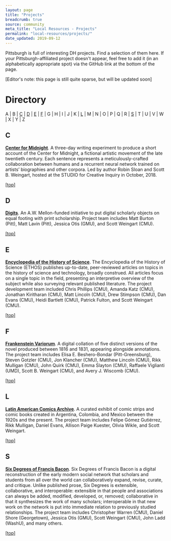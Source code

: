 ```yaml
---
layout: page
title: "Projects"
breadcrumb: true
source: community
meta_title: "Local Resources - Projects"
permalink: "local-resources/projects/"
date_updated: 2019-09-12
---
```

Pittsburgh is full of interesting DH projects. Find a selection of them here. If your Pittsburgh-affiliated project doesn't appear, feel free to add it (in an alphabetically appropriate spot) via the GitHub link at the bottom of the page.

\[Editor's note: this page is still quite sparse, but will be updated soon\]

# Directory
A | B | [C](c#) | [D](#d) | [E](#e) | [F](#f) | G | H | I | J | K | [L](#l) | M | N | O | P | Q | R | [S](#s) | T | U | V | W | X | Y | Z

## C

[**Center for Midnight**](https://www.robinsloan.com/center-for-midnight/). A three-day writing experiment to produce a short account of the Center for Midnight, a fictional artistic movement of the late twentieth century. Each sentence represents a meticulously-crafted collaboration between humans and a recurrent neural network trained on artists’ biographies and other corpora. Led by author Robin Sloan and Scott B. Weingart, hosted at the STUDIO for Creative Inquiry in October, 2018.

[[top]](#directory)

## D

[**Digits**](https://digits.pub/about/). An A.W. Mellon-funded initiative to put digital scholarly objects on equal footing with print scholarship. Project team includes Matt Burton (Pitt), Matt Lavin (Pitt), Jessica Otis (GMU), and Scott Weingart (CMU).

[[top]](#directory)

## E

[**Encyclopedia of the History of Science**](https://histofsci.org). The Encyclopedia of the History of Science (ETHOS) publishes up-to-date, peer-reviewed articles on topics in the history of science and technology, broadly construed. All articles focus on a single topic in the field, presenting an interpretive overview of the subject while also surveying relevant published literature. The project development team included Chris Phillips (CMU), Amanda Katz (CMU), Jonathan Kiritharan (CMU), Matt Lincoln (CMU), Drew Stimpson (CMU), Dan Evans (CMU), Heidi Bartlett (CMU), Patrick Fulton, and Scott Weingart (CMU).

[[top]](#directory)

## F

[**Frankenstein Variorum**](https://pghfrankenstein.github.io/Pittsburgh_Frankenstein/). A digital collation of five distinct versions of the novel produced between 1816 and 1831, appearing alongside annotations. The project team includes Elisa E. Beshero-Bondar (Pitt-Greensburg), Steven Gotzler (CMU), Jon Klancher (CMU), Matthew Lincoln (CMU), Rikk Mulligan (CMU), John Quirk (CMU), Emma Slayton (CMU), Raffaele Viglianti (UMD), Scott B. Weingart (CMU), and Avery J. Wiscomb (CMU).

[[top]](#directory)

## L

[**Latin American Comics Archive**](http://mlrcdev.hss.cmu.edu/omeka/). A curated exhibit of comic strips and comic books created in Argentina, Colombia, and Mexico between the 1920s and the present. The project team includes Felipe Gómez Gutiérrez, Rikk Mulligan, Daniel Evans, Allison Paige Kuester, Olivia Wikle, and Scott Weingart. 

[[top]](#directory)

## S

[**Six Degrees of Francis Bacon**](http://sixdegreesoffrancisbacon.com). Six Degrees of Francis Bacon is a digital reconstruction of the early modern social network that scholars and students from all over the world can collaboratively expand, revise, curate, and critique. Unlike published prose, Six Degrees is extensible, collaborative, and interoperable: extensible in that people and associations can always be added, modified, developed, or, removed; collaborative in that it synthesizes the work of many scholars; interoperable in that new work on the network is put into immediate relation to previously studied relationships. The project team includes Christopher Warren (CMU), Daniel Shore (Georgetown), Jessica Otis (GMU), Scott Weingart (CMU), John Ladd (WashU), and many others.

[[top]](#directory)
